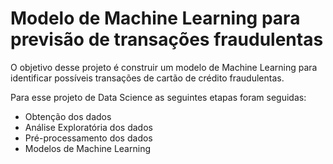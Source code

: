 # Modelo de Machine Learning para previsão de transações fraudulentas
O objetivo desse projeto é construir um modelo de Machine Learning para identificar possíveis transações de cartão de crédito fraudulentas.

Para esse projeto de Data Science as seguintes etapas foram seguidas:

* Obtenção dos dados
* Análise Exploratória dos dados
* Pré-processamento dos dados
* Modelos de Machine Learning
